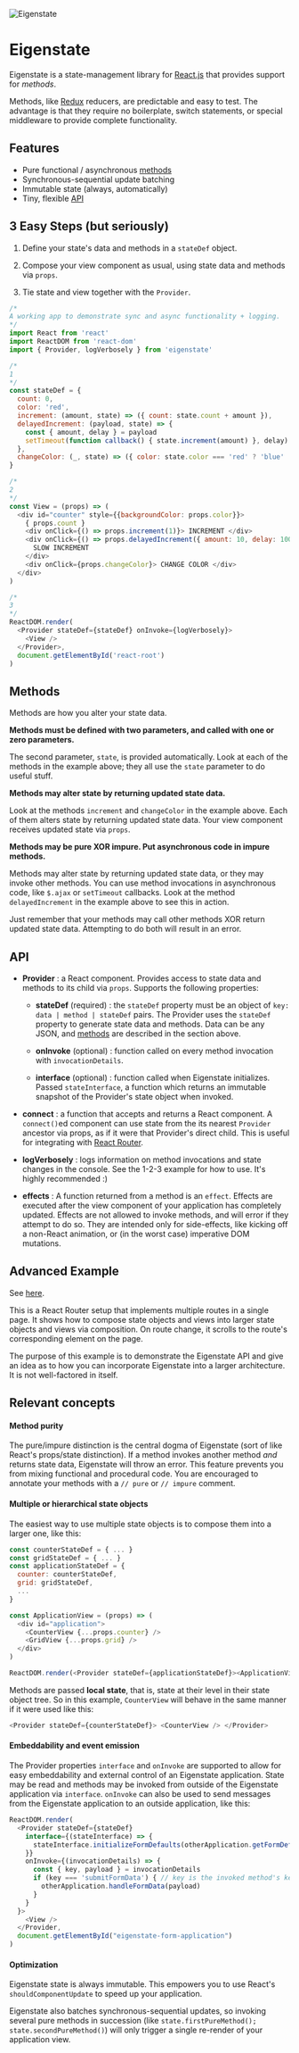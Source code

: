 ![Eigenstate](assets/logo.png)

# Eigenstate

Eigenstate is a state-management library for [React.js](https://facebook.github.io/react/) that provides support for *methods*.

Methods, like [Redux](https://github.com/reactjs/redux) reducers, are predictable and easy to test. The advantage is that they require no boilerplate, switch statements, or special middleware to provide complete functionality.

## Features

* Pure functional / asynchronous [methods](https://github.com/8balloon/eigenstate#methods)
* Synchronous-sequential update batching
* Immutable state (always, automatically)
* Tiny, flexible [API](https://github.com/8balloon/eigenstate#API)

## 3 Easy Steps (but seriously)

1. Define your state's data and methods in a ```stateDef``` object.

2. Compose your view component as usual, using state data and methods via ```props```.

3. Tie state and view together with the ```Provider```.

```js
/*
A working app to demonstrate sync and async functionality + logging.
*/
import React from 'react'
import ReactDOM from 'react-dom'
import { Provider, logVerbosely } from 'eigenstate'

/*
1
*/
const stateDef = {
  count: 0,
  color: 'red',
  increment: (amount, state) => ({ count: state.count + amount }),
  delayedIncrement: (payload, state) => {
    const { amount, delay } = payload
    setTimeout(function callback() { state.increment(amount) }, delay)
  },
  changeColor: (_, state) => ({ color: state.color === 'red' ? 'blue' : 'red' })
}

/*
2
*/
const View = (props) => (
  <div id="counter" style={{backgroundColor: props.color}}>
    { props.count }
    <div onClick={() => props.increment(1)}> INCREMENT </div>
    <div onClick={() => props.delayedIncrement({ amount: 10, delay: 1000 })}>
      SLOW INCREMENT
    </div>
    <div onClick={props.changeColor}> CHANGE COLOR </div>
  </div>
)

/*
3
*/
ReactDOM.render(
  <Provider stateDef={stateDef} onInvoke={logVerbosely}>
    <View />
  </Provider>,
  document.getElementById('react-root')  
)
```

## Methods

Methods are how you alter your state data.

**Methods must be defined with two parameters, and called with one or zero parameters.**

The second parameter, ```state```, is provided automatically. Look at each of the methods in the example above; they all use the ```state``` parameter to do useful stuff.

**Methods may alter state by returning updated state data.**

Look at the methods ```increment``` and ```changeColor``` in the example above. Each of them alters state by returning updated state data. Your view component receives updated state via ```props```.

**Methods may be pure XOR impure. Put asynchronous code in impure methods.**

Methods may alter state by returning updated state data, or they may invoke other methods. You can use method invocations in asynchronous code, like ```$.ajax``` or ```setTimeout``` callbacks. Look at the method ```delayedIncrement``` in the example above to see this in action.

Just remember that your methods may call other methods XOR return updated state data. Attempting to do both will result in an error.

## API

* **Provider** : a React component. Provides access to state data and methods to its child via ```props```. Supports the following properties:

  * **stateDef** (required) : the ```stateDef``` property must be an object of ```key: data | method | stateDef``` pairs. The Provider uses the ```stateDef``` property to generate state data and methods. Data can be any JSON, and [methods](https://github.com/8balloon/eigenstate#methods) are described in the section above.

  * **onInvoke** (optional) : function called on every method invocation with ```invocationDetails```.

  * **interface** (optional) : function called when Eigenstate initializes. Passed ```stateInterface```, a function which returns an immutable snapshot of the Provider's state object when invoked.

* **connect** : a function that accepts and returns a React component. A ```connect()```ed component can use state from the its nearest ```Provider``` ancestor via props, as if it were that Provider's direct child. This is useful for integrating with [React Router](https://github.com/ReactTraining/react-router).

* **logVerbosely** : logs information on method invocations and state changes in the console. See the 1-2-3 example for how to use. It's highly recommended :)

* **effects** : A function returned from a method is an ```effect```. Effects are executed after the view component of your application has completely updated. Effects are not allowed to invoke methods, and will error if they attempt to do so. They are intended only for side-effects, like kicking off a non-React animation, or (in the worst case) imperative DOM mutations.

## Advanced Example

See [here](https://github.com/8balloon/eigenstate/blob/master/test/CompleteExample/index.jsx).

This is a React Router setup that implements multiple routes in a single page.
It shows how to compose state objects and views into larger state objects and views via composition.
On route change, it scrolls to the route's corresponding element on the page.

The purpose of this example is to demonstrate the Eigenstate API and give an idea as to how you can incorporate Eigenstate into a larger architecture. It is not well-factored in itself.

## Relevant concepts

#### Method purity

The pure/impure distinction is the central dogma of Eigenstate (sort of like React's props/state distinction). If a method invokes another method *and* returns state data, Eigenstate will throw an error. This feature prevents you from mixing functional and procedural code. You are encouraged to annotate your methods with a ```// pure``` or ```// impure``` comment.

#### Multiple or hierarchical state objects

The easiest way to use multiple state objects is to compose them into a larger one, like this:

```js
const counterStateDef = { ... }
const gridStateDef = { ... }
const applicationStateDef = {
  counter: counterStateDef,
  grid: gridStateDef,
  ...
}

const ApplicationView = (props) => (
  <div id="application">
    <CounterView {...props.counter} />
    <GridView {...props.grid} />
  </div>
)

ReactDOM.render(<Provider stateDef={applicationStateDef}><ApplicationView></Provider>, ...)
```

Methods are passed **local state**, that is, state at their level in their state object tree. So in this example, ```CounterView``` will behave in the same manner if it were used like this:

```js
<Provider stateDef={counterStateDef}> <CounterView /> </Provider>
```

#### Embeddability and event emission

The Provider properties ```interface``` and ```onInvoke``` are supported to allow for easy embeddability and external control of an Eigenstate application. State may be read and methods may be invoked from outside of the Eigenstate application via ```interface```. ```onInvoke``` can also be used to send messages from the Eigenstate application to an outside application, like this:

```js
ReactDOM.render(
  <Provider stateDef={stateDef}
    interface={(stateInterface) => {
      stateInterface.initializeFormDefaults(otherApplication.getFormDefaults())
    }}
    onInvoke={(invocationDetails) => {
      const { key, payload } = invocationDetails
      if (key === 'submitFormData') { // key is the invoked method's key
        otherApplication.handleFormData(payload)
      }
    }
  }>
    <View />
  </Provider,
  document.getElementById("eigenstate-form-application")
)
```

#### Optimization

Eigenstate state is always immutable. This empowers you to use React's ```shouldComponentUpdate``` to speed up your application.

Eigenstate also batches synchronous-sequential updates, so invoking several pure methods in succession (like ```state.firstPureMethod(); state.secondPureMethod()```) will only trigger a single re-render of your application view.
